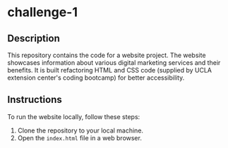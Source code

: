 # challenge-1

## Description

This repository contains the code for a website project. The website showcases information about various digital marketing services and their benefits. It is built refactoring HTML and CSS code (supplied by UCLA extension center's coding bootcamp) for better accessibility.

## Instructions

To run the website locally, follow these steps:
1. Clone the repository to your local machine.
2. Open the `index.html` file in a web browser.
